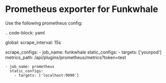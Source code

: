 Prometheus exporter for Funkwhale
=================================

Use the following prometheus config:

.. code-block: yaml

  global:
    scrape_interval: 15s

  scrape_configs:
    - job_name: funkwhale
      static_configs:
        - targets: ['yourpod']
      metrics_path: /api/plugins/prometheus/metrics?token=test

    - job_name: prometheus
      static_configs:
        - targets: ['localhost:9090']
